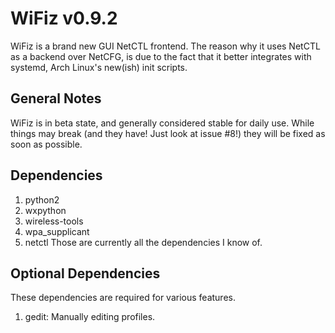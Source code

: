 # WiFiz v0.9.2
WiFiz is a brand new GUI NetCTL frontend. The reason why it uses NetCTL 
as a 
backend over NetCFG, is due to the fact that it better integrates with 
systemd, 
Arch Linux's new(ish) init scripts.

## General Notes
WiFiz is in beta state, and generally considered stable for daily use. While things may break (and they have! Just look at issue #8!) they will be fixed as soon as possible.

## Dependencies
1. python2
2. wxpython
3. wireless-tools
4. wpa_supplicant
5. netctl
Those are currently all the dependencies I know of.

## Optional Dependencies
These dependencies are required for various features.
1. gedit: Manually editing profiles.

